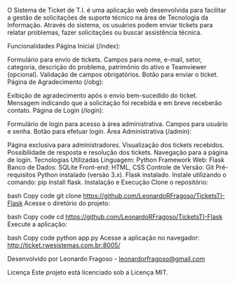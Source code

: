 O Sistema de Ticket de T.I. é uma aplicação web desenvolvida para facilitar a gestão de solicitações de suporte técnico na área de Tecnologia da Informação. Através do sistema, os usuários podem enviar tickets para relatar problemas, fazer solicitações ou buscar assistência técnica.

Funcionalidades
Página Inicial (/index):

Formulário para envio de tickets.
Campos para nome, e-mail, setor, categoria, descrição do problema, patrimônio do ativo e Teamviewer (opcional).
Validação de campos obrigatórios.
Botão para enviar o ticket.
Página de Agradecimento (/obg):

Exibição de agradecimento após o envio bem-sucedido do ticket.
Mensagem indicando que a solicitação foi recebida e em breve receberão contato.
Página de Login (/login):

Formulário de login para acesso à área administrativa.
Campos para usuário e senha.
Botão para efetuar login.
Área Administrativa (/admin):

Página exclusiva para administradores.
Visualização dos tickets recebidos.
Possibilidade de resposta e resolução dos tickets.
Navegação para a página de login.
Tecnologias Utilizadas
Linguagem: Python
Framework Web: Flask
Banco de Dados: SQLite
Front-end: HTML, CSS
Controle de Versão: Git
Pré-requisitos
Python instalado (versão 3.x).
Flask instalado. Instale utilizando o comando: pip install flask.
Instalação e Execução
Clone o repositório:

bash
Copy code
git clone https://github.com/LeonardoRFragoso/TicketsTI-Flask
Acesse o diretório do projeto:

bash
Copy code
cd https://github.com/LeonardoRFragoso/TicketsTI-Flask
Execute a aplicação:

bash
Copy code
python app.py
Acesse a aplicação no navegador: http://ticket.rwesistemas.com.br:8005/

Desenvolvido por Leonardo Fragoso - leonardorfragoso@gmail.com

Licença
Este projeto está licenciado sob a Licença MIT.
